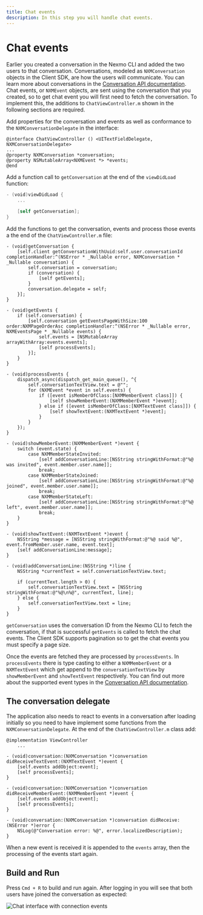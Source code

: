 ```yaml
---
title: Chat events
description: In this step you will handle chat events.
---
```


# Chat events

Earlier you created a conversation in the Nexmo CLI and added the two users to that conversation. Conversations, modeled as `NXMConversation` objects in the Client SDK, are how the users will communicate. You can learn more about conversations in the [Conversation API documentation](/conversation/concepts/conversation). Chat events, or `NXMEvent` objects, are sent using the conversation that you created, so to get chat event you will first need to fetch the conversation. To implement this, the additions to `ChatViewController.m` shown in the following sections are required.

Add properties for the conversation and events as well as conformance to the `NXMConversationDelegate` in the interface:

```objective_c
@interface ChatViewController () <UITextFieldDelegate, NXMConversationDelegate> 
...
@property NXMConversation *conversation;
@property NSMutableArray<NXMEvent *> *events;
@end
```

Add a function call to `getConversation` at the end of the `viewDidLoad` function:

```swift
- (void)viewDidLoad {
    ...

    [self getConversation];
}
```

Add the functions to get the conversation, events and process those events a the end of the `ChatViewController.m` file:

```objective_c
- (void)getConversation {
    [self.client getConversationWithUuid:self.user.conversationId completionHandler:^(NSError * _Nullable error, NXMConversation * _Nullable conversation) {
        self.conversation = conversation;
        if (conversation) {
            [self getEvents];
        }
        conversation.delegate = self;
    }];
}

- (void)getEvents {
    if (self.conversation) {
        [self.conversation getEventsPageWithSize:100 order:NXMPageOrderAsc completionHandler:^(NSError * _Nullable error, NXMEventsPage * _Nullable events) {
            self.events = [NSMutableArray arrayWithArray:events.events];
            [self processEvents];
        }];
    }
}

- (void)processEvents {
    dispatch_async(dispatch_get_main_queue(), ^{
        self.conversationTextView.text = @"";
        for (NXMEvent *event in self.events) {
            if ([event isMemberOfClass:[NXMMemberEvent class]]) {
                [self showMemberEvent:(NXMMemberEvent *)event];
            } else if ([event isMemberOfClass:[NXMTextEvent class]]) {
                [self showTextEvent:(NXMTextEvent *)event];
            }
        }
    });
}

- (void)showMemberEvent:(NXMMemberEvent *)event {
    switch (event.state) {
        case NXMMemberStateInvited:
            [self addConversationLine:[NSString stringWithFormat:@"%@ was invited", event.member.user.name]];
            break;
        case NXMMemberStateJoined:
            [self addConversationLine:[NSString stringWithFormat:@"%@ joined", event.member.user.name]];
            break;
        case NXMMemberStateLeft:
            [self addConversationLine:[NSString stringWithFormat:@"%@ left", event.member.user.name]];
            break;
    }
}

- (void)showTextEvent:(NXMTextEvent *)event {
    NSString *message = [NSString stringWithFormat:@"%@ said %@", event.fromMember.user.name, event.text];
    [self addConversationLine:message];
}

- (void)addConversationLine:(NSString *)line {
    NSString *currentText = self.conversationTextView.text;
    
    if (currentText.length > 0) {
        self.conversationTextView.text = [NSString stringWithFormat:@"%@\n%@", currentText, line];
    } else {
        self.conversationTextView.text = line;
    }
}
```

`getConversation` uses the conversation ID from the Nexmo CLI to fetch the conversation, if that is successful `getEvents` is called to fetch the chat events. The Client SDK supports pagination so to get the chat events you must specify a page size.

Once the events are fetched they are processed by `processEvents`. In `processEvents` there is type casting to either a `NXMMemberEvent` or a `NXMTextEvent` which get append to the `conversationTextView` by `showMemberEvent` and `showTextEvent` respectively. You can find out more about the supported event types in the [Conversation API documentation](/conversation/concepts/event).

## The conversation delegate

The application also needs to react to events in a conversation after loading initially so you need to have implement some functions from the `NXMConversationDelegate`. At the end of the `ChatViewController.m` class add:

```objective_c
@implementation ViewController
    ...

- (void)conversation:(NXMConversation *)conversation didReceiveTextEvent:(NXMTextEvent *)event {
    [self.events addObject:event];
    [self processEvents];
}

- (void)conversation:(NXMConversation *)conversation didReceiveMemberEvent:(NXMMemberEvent *)event {
    [self.events addObject:event];
    [self processEvents];
}

- (void)conversation:(NXMConversation *)conversation didReceive:(NSError *)error {
    NSLog(@"Conversation error: %@", error.localizedDescription);
}
```

When a new event is received it is appended to the `events` array, then the processing of the events start again.

## Build and Run

Press `Cmd + R` to build and run again. After logging in you will see that both users have joined the conversation as expected:

![Chat interface with connection events](/images/client-sdk/ios-messaging/chatevents.png)
